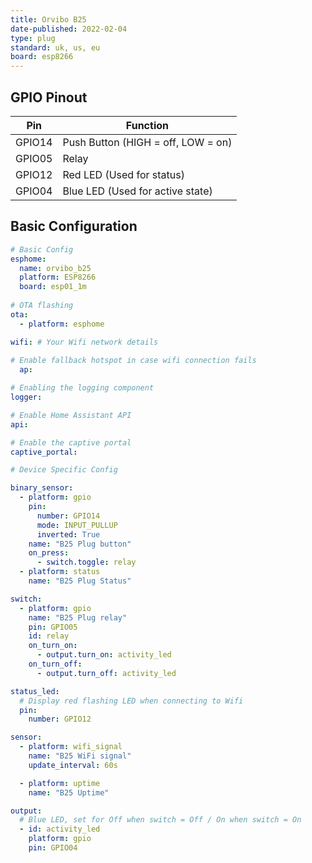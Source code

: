 ```yaml
---
title: Orvibo B25
date-published: 2022-02-04
type: plug
standard: uk, us, eu
board: esp8266
---
```


## GPIO Pinout

| Pin    | Function                           |
| ------ | ---------------------------------- |
| GPIO14 | Push Button (HIGH = off, LOW = on) |
| GPIO05 | Relay                              |
| GPIO12 | Red LED (Used for status)          |
| GPIO04 | Blue LED (Used for active state)   |

## Basic Configuration

```yaml
# Basic Config
esphome:
  name: orvibo_b25
  platform: ESP8266
  board: esp01_1m
    
# OTA flashing
ota:
  - platform: esphome

wifi: # Your Wifi network details
  
# Enable fallback hotspot in case wifi connection fails  
  ap:

# Enabling the logging component
logger:

# Enable Home Assistant API
api:

# Enable the captive portal
captive_portal:

# Device Specific Config

binary_sensor:
  - platform: gpio
    pin:
      number: GPIO14
      mode: INPUT_PULLUP
      inverted: True
    name: "B25 Plug button"
    on_press:
      - switch.toggle: relay
  - platform: status
    name: "B25 Plug Status"

switch:
  - platform: gpio
    name: "B25 Plug relay"
    pin: GPIO05
    id: relay
    on_turn_on:
      - output.turn_on: activity_led
    on_turn_off:
      - output.turn_off: activity_led

status_led:
  # Display red flashing LED when connecting to Wifi
  pin:
    number: GPIO12

sensor:
  - platform: wifi_signal
    name: "B25 WiFi signal"
    update_interval: 60s

  - platform: uptime
    name: "B25 Uptime"

output:
  # Blue LED, set for Off when switch = Off / On when switch = On
  - id: activity_led
    platform: gpio
    pin: GPIO04
```
